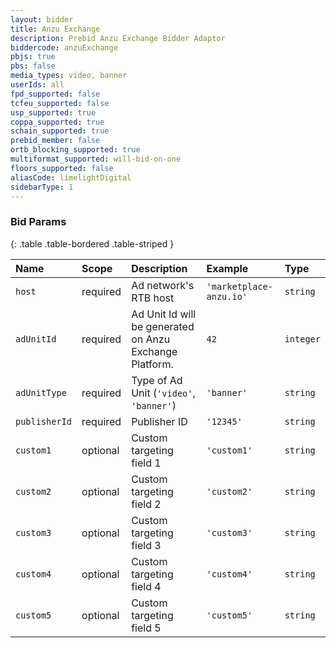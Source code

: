 ```yaml
---
layout: bidder
title: Anzu Exchange
description: Prebid Anzu Exchange Bidder Adaptor
biddercode: anzuExchange
pbjs: true
pbs: false
media_types: video, banner
userIds: all
fpd_supported: false
tcfeu_supported: false
usp_supported: true
coppa_supported: true
schain_supported: true
prebid_member: false
ortb_blocking_supported: true
multiformat_supported: will-bid-on-one
floors_supported: false
aliasCode: limelightDigital
sidebarType: 1
---
```


### Bid Params

{: .table .table-bordered .table-striped }

| Name          | Scope    | Description                                               | Example                | Type      |
|:--------------|:---------|:----------------------------------------------------------|:-----------------------|:----------|
| `host`        | required | Ad network's RTB host                                     | `'marketplace-anzu.io'`| `string`  |
| `adUnitId`    | required | Ad Unit Id will be generated on Anzu Exchange Platform.   | `42`                   | `integer` |
| `adUnitType`  | required | Type of Ad Unit (`'video'`, `'banner'`)                   | `'banner'`             | `string`  |
| `publisherId` | required | Publisher ID                                              | `'12345'`              | `string`  |
| `custom1`     | optional | Custom targeting field 1                                  | `'custom1'`            | `string`  |
| `custom2`     | optional | Custom targeting field 2                                  | `'custom2'`            | `string`  |
| `custom3`     | optional | Custom targeting field 3                                  | `'custom3'`            | `string`  |
| `custom4`     | optional | Custom targeting field 4                                  | `'custom4'`            | `string`  |
| `custom5`     | optional | Custom targeting field 5                                  | `'custom5'`            | `string`  |
